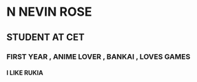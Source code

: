 # N NEVIN ROSE

## STUDENT AT CET 

### FIRST YEAR , ANIME LOVER , BANKAI , LOVES GAMES 

#### I LIKE RUKIA
